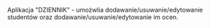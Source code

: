 Aplikacja "DZIENNIK" - umożwlia dodawanie/usuwanie/edytowanie studentów oraz dodawanie/usuwanie/edytowanie im ocen.
